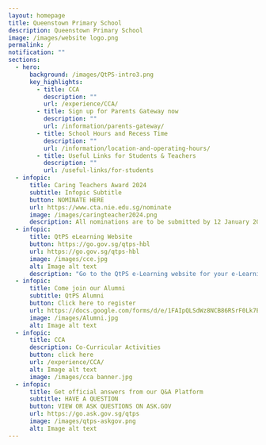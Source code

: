 ```yaml
---
layout: homepage
title: Queenstown Primary School
description: Queenstown Primary School
image: /images/website logo.png
permalink: /
notification: ""
sections:
  - hero:
      background: /images/QtPS-intro3.png
      key_highlights:
        - title: CCA
          description: ""
          url: /experience/CCA/
        - title: Sign up for Parents Gateway now
          description: ""
          url: /information/parents-gateway/
        - title: School Hours and Recess Time
          description: ""
          url: /information/location-and-operating-hours/
        - title: Useful Links for Students & Teachers
          description: ""
          url: /useful-links/for-students
  - infopic:
      title: Caring Teachers Award 2024
      subtitle: Infopic Subtitle
      button: NOMINATE HERE
      url: https://www.cta.nie.edu.sg/nominate
      image: /images/caringteacher2024.png
      description: All nominations are to be submitted by 12 January 2024.
  - infopic:
      title: QtPS eLearning Website
      button: https://go.gov.sg/qtps-hbl
      url: https://go.gov.sg/qtps-hbl
      image: /images/cce.jpg
      alt: Image alt text
      description: "Go to the QtPS e-Learning website for your e-Learning instructions:"
  - infopic:
      title: Come join our Alumni
      subtitle: QtPS Alumni
      button: Click here to register
      url: https://docs.google.com/forms/d/e/1FAIpQLSdWz8NCB86RSrF0Lk7EuBSM2300rasnztuvwINCNBsIRKX2rg/viewform
      image: /images/Alumni.jpg
      alt: Image alt text
  - infopic:
      title: CCA
      description: Co-Curricular Activities
      button: click here
      url: /experience/CCA/
      alt: Image alt text
      image: /images/cca banner.jpg
  - infopic:
      title: Get official answers from our Q&A Platform
      subtitle: HAVE A QUESTION
      button: VIEW OR ASK QUESTIONS ON ASK.GOV
      url: https://go.ask.gov.sg/qtps
      image: /images/qtps-askgov.png
      alt: Image alt text
---
```

